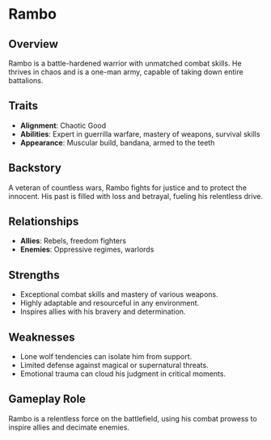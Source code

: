 # Rambo

## Overview
Rambo is a battle-hardened warrior with unmatched combat skills. He thrives in chaos and is a one-man army, capable of taking down entire battalions.

## Traits
- **Alignment**: Chaotic Good
- **Abilities**: Expert in guerrilla warfare, mastery of weapons, survival skills
- **Appearance**: Muscular build, bandana, armed to the teeth

## Backstory
A veteran of countless wars, Rambo fights for justice and to protect the innocent. His past is filled with loss and betrayal, fueling his relentless drive.

## Relationships
- **Allies**: Rebels, freedom fighters
- **Enemies**: Oppressive regimes, warlords

## Strengths
- Exceptional combat skills and mastery of various weapons.
- Highly adaptable and resourceful in any environment.
- Inspires allies with his bravery and determination.

## Weaknesses
- Lone wolf tendencies can isolate him from support.
- Limited defense against magical or supernatural threats.
- Emotional trauma can cloud his judgment in critical moments.

## Gameplay Role
Rambo is a relentless force on the battlefield, using his combat prowess to inspire allies and decimate enemies.